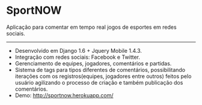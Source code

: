 # SportNOW

 Aplicação para comentar em tempo real jogos de esportes em redes sociais.

___
- Desenvolvido em Django 1.6 + Jquery Mobile 1.4.3.
- Integração com redes sociais: Facebook e Twitter.
- Gerenciamento de equipes, jogadores, comentários e partidas.
- Sistema de tags para tipos diferentes de comentários, possibilitando iterações com os registros(equipes, jogadores entre outros) feitos pelo usuário agilizando o processo de criação e também publicação dos comentários.
- Demo: http://sportnow.herokuapp.com/
